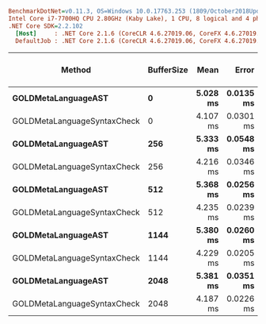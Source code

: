``` ini

BenchmarkDotNet=v0.11.3, OS=Windows 10.0.17763.253 (1809/October2018Update/Redstone5)
Intel Core i7-7700HQ CPU 2.80GHz (Kaby Lake), 1 CPU, 8 logical and 4 physical cores
.NET Core SDK=2.2.102
  [Host]     : .NET Core 2.1.6 (CoreCLR 4.6.27019.06, CoreFX 4.6.27019.05), 64bit RyuJIT DEBUG
  DefaultJob : .NET Core 2.1.6 (CoreCLR 4.6.27019.06, CoreFX 4.6.27019.05), 64bit RyuJIT


```
|                      Method | BufferSize |     Mean |     Error |    StdDev | Gen 0/1k Op | Gen 1/1k Op | Gen 2/1k Op | Allocated Memory/Op |
|---------------------------- |----------- |---------:|----------:|----------:|------------:|------------:|------------:|--------------------:|
|         **GOLDMetaLanguageAST** |          **0** | **5.028 ms** | **0.0135 ms** | **0.0113 ms** |   **1867.1875** |    **242.1875** |           **-** |             **5.85 MB** |
| GOLDMetaLanguageSyntaxCheck |          0 | 4.107 ms | 0.0301 ms | 0.0282 ms |   1882.8125 |           - |           - |             5.65 MB |
|         **GOLDMetaLanguageAST** |        **256** | **5.333 ms** | **0.0548 ms** | **0.0513 ms** |   **1859.3750** |    **273.4375** |           **-** |             **5.85 MB** |
| GOLDMetaLanguageSyntaxCheck |        256 | 4.216 ms | 0.0346 ms | 0.0324 ms |   1882.8125 |           - |           - |             5.66 MB |
|         **GOLDMetaLanguageAST** |        **512** | **5.368 ms** | **0.0256 ms** | **0.0239 ms** |   **1859.3750** |    **273.4375** |           **-** |             **5.85 MB** |
| GOLDMetaLanguageSyntaxCheck |        512 | 4.235 ms | 0.0239 ms | 0.0224 ms |   1882.8125 |           - |           - |             5.66 MB |
|         **GOLDMetaLanguageAST** |       **1144** | **5.380 ms** | **0.0260 ms** | **0.0243 ms** |   **1859.3750** |    **273.4375** |           **-** |             **5.85 MB** |
| GOLDMetaLanguageSyntaxCheck |       1144 | 4.229 ms | 0.0205 ms | 0.0192 ms |   1882.8125 |           - |           - |             5.66 MB |
|         **GOLDMetaLanguageAST** |       **2048** | **5.381 ms** | **0.0351 ms** | **0.0329 ms** |   **1859.3750** |    **273.4375** |           **-** |             **5.85 MB** |
| GOLDMetaLanguageSyntaxCheck |       2048 | 4.187 ms | 0.0226 ms | 0.0200 ms |   1882.8125 |           - |           - |             5.66 MB |
